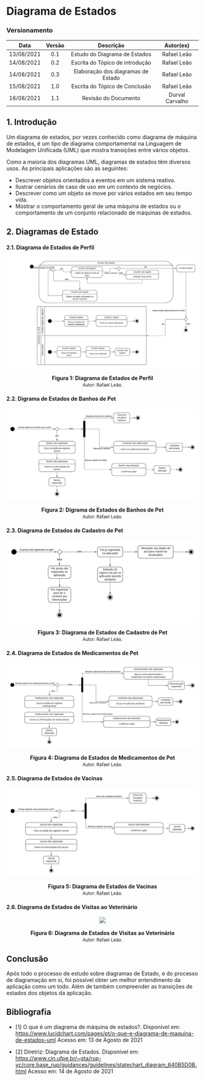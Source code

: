# Diagrama de Estados

### Versionamento
|    Data    | Versão | Descrição            | Autor(es)       |
| :--------: | :----: | :------------------: | :-------------: |
| 13/08/2021 |  0.1   | Estudo do Diagrama de Estados | Rafael Leão |
| 14/08/2021 |  0.2   | Escrita do Tópico de introdução | Rafael Leão |
| 14/08/2021 |  0.3   | Elaboração dos diagramas de Estado | Rafael Leão |
| 15/08/2021 |  1.0   | Escrita do Tópico de Conclusão | Rafael Leão |
| 16/08/2021 |  1.1   | Revisão do Documento | Durval Carvalho |

## 1. Introdução

Um diagrama de estados, por vezes conhecido como diagrama de máquina de estados, é um tipo de diagrama comportamental na Linguagem de Modelagem Unificada (UML) que mostra transições entre vários objetos.

Como a maioria dos diagramas UML, diagramas de estados têm diversos usos. As principais aplicações são as seguintes:
- Descrever objetos orientados a eventos em um sistema reativo.
- Ilustrar cenários de caso de uso em um contexto de negócios.
- Descrever como um objeto se move por vários estados em seu tempo vida.
- Mostrar o comportamento geral de uma máquina de estados ou o comportamento de um conjunto relacionado de máquinas de estados.

## 2. Diagramas de Estado


#### 2.1. Diagrama de Estados de Perfil
<p align='center'>
    <img src='https://raw.githubusercontent.com/UnBArqDsw2021-1/2021.1_G01_Animalesco_docs/main/docs/assets/pages/state-diagram/Diagrama_de_Estados_de_Perfil.jpeg'>
    <figcaption align='center'>
        <b>Figura 1: Diagrama de Estados de Perfil</b>
        <br>
        <small>Autor: Rafael Leão.</small>
    </figcaption>
</p>


#### 2.2. Digrama de Estados de Banhos de Pet
<p align='center'>
    <img src='https://raw.githubusercontent.com/UnBArqDsw2021-1/2021.1_G01_Animalesco_docs/main/docs/assets/pages/state-diagram/Diagrama_de_Estados_de_Banhos_de_Pet.jpeg'>
    <figcaption align='center'>
        <b>Figura 2: Digrama de Estados de Banhos de Pet</b>
        <br>
        <small>Autor: Rafael Leão.</small>
    </figcaption>
</p>


#### 2.3. Diagrama de Estados de Cadastro de Pet
<p align='center'>
    <img src='https://raw.githubusercontent.com/UnBArqDsw2021-1/2021.1_G01_Animalesco_docs/main/docs/assets/pages/state-diagram/Diagrama_de_Estados_de_Cadastro_de_Pets.jpeg'>
    <figcaption align='center'>
        <b>Figura 3: Diagrama de Estados de Cadastro de Pet</b>
        <br>
        <small>Autor: Rafael Leão.</small>
    </figcaption>
</p>


#### 2.4. Diagrama de Estados de Medicamentos de Pet
<p align='center'>
    <img src='https://raw.githubusercontent.com/UnBArqDsw2021-1/2021.1_G01_Animalesco_docs/main/docs/assets/pages/state-diagram/Diagrama_de_Estados_de_Medicamentos_de_Pet.jpeg'>
    <figcaption align='center'>
        <b>Figura 4: Diagrama de Estados de Medicamentos de Pet</b>
        <br>
        <small>Autor: Rafael Leão.</small>
    </figcaption>
</p>


#### 2.5. Diagrama de Estados de Vacinas
<p align='center'>
    <img src='https://raw.githubusercontent.com/UnBArqDsw2021-1/2021.1_G01_Animalesco_docs/main/docs/assets/pages/state-diagram/Diagrama_de_Estados_de_Vacinas_de_Pet.jpeg'>
    <figcaption align='center'>
        <b>Figura 5: Diagrama de Estados de Vacinas</b>
        <br>
        <small>Autor: Rafael Leão.</small>
    </figcaption>
</p>


#### 2.6. Diagrama de Estados de Visitas ao Veterinário
<p align='center'>
    <img src='https://raw.githubusercontent.com/UnBArqDsw2021-1/2021.1_G01_Animalesco_docs/main/docs/assets/pages/state-diagram/Diagrama_de_Estados_de_Visitas_ao_Veterinário.jpeg'>
    <figcaption align='center'>
        <b>Figura 6: Diagrama de Estados de Visitas ao Veterinário</b>
        <br>
        <small>Autor: Rafael Leão.</small>
    </figcaption>
</p>

## Conclusão
Após todo o processo de estudo sobre diagramas de Estado, e do processo de diagramação em si, foi possível obter um melhor entendimento da aplicação como um todo. Além de também compreender as transições de estados dos objetos da aplicação.

## Bibliografia

- [1] O que é um diagrama de máquina de estados?. Disponível em: https://www.lucidchart.com/pages/pt/o-que-e-diagrama-de-maquina-de-estados-uml Acesso em: 13 de Agosto de 2021

- [2] Diretriz: Diagrama de Estados. Disponível em: https://www.cin.ufpe.br/~gta/rup-vc/core.base_rup/guidances/guidelines/statechart_diagram_640B5D0B.html Acesso em: 14 de Agosto de 2021